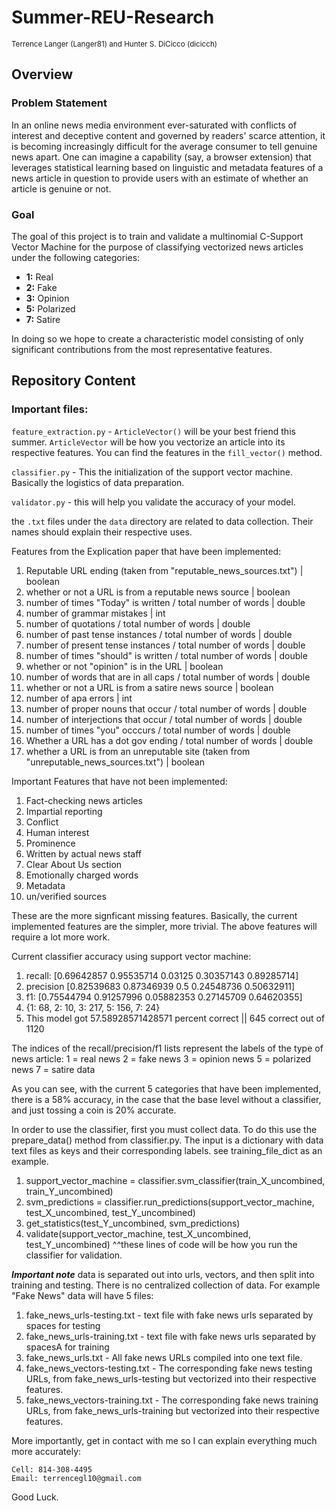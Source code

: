 # Summer-REU-Research
<sup>Terrence Langer (Langer81) and Hunter S. DiCicco (dicicch)</sup>

## Overview

### Problem Statement
In an online news media environment ever-saturated with conflicts of interest and deceptive content and governed by readers' scarce attention, it is becoming increasingly difficult for the average consumer to tell genuine news apart. One can imagine a capability (say, a browser extension) that leverages statistical learning based on linguistic and metadata features of a news article in question to provide users with an estimate of whether an article is genuine or not.

### Goal
The goal of this project is to train and validate a multinomial C-Support Vector Machine for the purpose of classifying vectorized news articles under the following categories:

* **1:** Real
* **2:** Fake
* **3:** Opinion
* **5:** Polarized
* **7:** Satire

In doing so we hope to create a characteristic model consisting of only significant contributions from the most representative features.

## Repository Content

### Important files:

`feature_extraction.py` - `ArticleVector()` will be your best friend this summer. `ArticleVector` will be how you vectorize an article into its respective features. You can find the features in the `fill_vector()` method.

`classifier.py` - This the initialization of the support vector machine. Basically the logistics of data preparation.

`validator.py` - this will help you validate the accuracy of your model. 

the `.txt` files under the `data` directory are related to data collection. Their names should explain their respective uses. 


Features from the Explication paper that have been implemented:
1. Reputable URL ending (taken from "reputable_news_sources.txt") | boolean
2. whether or not a URL is from a reputable news source | boolean
3. number of times "Today" is written / total number of words | double
4. number of grammar mistakes | int
5. number of quotations / total number of words | double
6. number of past tense instances / total number of words | double 
7. number of present tense instances / total number of words | double
8. number of times "should" is written / total number of words | double
9. whether or not "opinion" is in the URL | boolean
10. number of words that are in all caps / total number of words | double
11. whether or not a URL is from a satire news source | boolean
12. number of apa errors | int
13. number of proper nouns that occur / total number of words | double
14. number of interjections that occur / total number of words | double
15. number of times "you" occcurs / total number of words | double
16. Whether a URL has a dot gov ending / total number of words | double
17. whether a URL is from an unreputable site (taken from "unreputable_news_sources.txt") | boolean

Important Features that have not been implemented:
1. Fact-checking news articles
2. Impartial reporting
3. Conflict
4. Human interest
5. Prominence 
6. Written by actual news staff
7. Clear About Us section
8. Emotionally charged words
9. Metadata
10. un/verified sources

These are the more signficant missing features. Basically, the current implemented features are the simpler, more trivial. The above features will require a lot more work.

Current classifier accuracy using support vector machine:
1. recall: [0.69642857 0.95535714 0.03125    0.30357143 0.89285714]
2. precision [0.82539683 0.87346939 0.5        0.24548736 0.50632911]
3. f1: [0.75544794 0.91257996 0.05882353 0.27145709 0.64620355]
4. {1: 68, 2: 10, 3: 217, 5: 156, 7: 24}
5. This model got 57.58928571428571 percent correct || 645 correct out of  1120

The indices of the recall/precision/f1 lists represent the labels of the type of news article:
1 = real news
2 = fake news
3 = opinion news
5 = polarized news
7 = satire data

As you can see, with the current 5 categories that have been implemented, there is a 58% accuracy, in the case that the base level without a classifier, and just tossing a coin is 20%
accurate. 

In order to use the classifier, first you must collect data. To do this use the prepare_data() method from classifier.py. The input is a dictionary with data text files as keys and their corresponding labels. see training_file_dict as an example. 

1. support_vector_machine = classifier.svm_classifier(train_X_uncombined, train_Y_uncombined)
2. svm_predictions = classifier.run_predictions(support_vector_machine, test_X_uncombined, test_Y_uncombined)
3. get_statistics(test_Y_uncombined, svm_predictions)
4. validate(support_vector_machine, test_X_uncombined, test_Y_uncombined)
^^these lines of code will be how you run the classifier for validation. 

***Important note***
data is separated out into urls, vectors, and then split into training and testing. There is no centralized collection of data. For example "Fake News" data will have 5 files:

1. fake_news_urls-testing.txt - text file with fake news urls separated by spaces for testing 
2. fake_news_urls-training.txt - text file with fake news urls separated by spacesA for training
3. fake_news_urls.txt - All fake news URLs compiled into one text file.
4. fake_news_vectors-testing.txt - The corresponding fake news testing URLs, from fake_news_urls-testing but vectorized into their respective features.
5. fake_news_vectors-training.txt - The corresponding fake news training URLs, from fake_news_urls-training but vectorized into their respective features.


More importantly, get in contact with me so I can explain everything much more accurately:

````
Cell: 814-308-4495
Email: terrencegl10@gmail.com
````

Good Luck.


